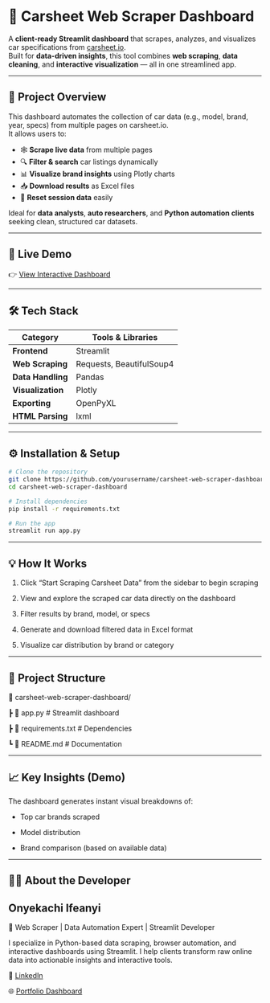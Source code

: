 # 🚗 Carsheet Web Scraper Dashboard

A **client-ready Streamlit dashboard** that scrapes, analyzes, and visualizes car specifications from [carsheet.io](https://carsheet.io).  
Built for **data-driven insights**, this tool combines **web scraping**, **data cleaning**, and **interactive visualization** — all in one streamlined app.

---

## 🌟 Project Overview

This dashboard automates the collection of car data (e.g., model, brand, year, specs) from multiple pages on carsheet.io.  
It allows users to:

- 🕸️ **Scrape live data** from multiple pages  
- 🔍 **Filter & search** car listings dynamically  
- 📊 **Visualize brand insights** using Plotly charts  
- 📥 **Download results** as Excel files  
- 🧹 **Reset session data** easily  

Ideal for **data analysts**, **auto researchers**, and **Python automation clients** seeking clean, structured car datasets.

---

## 🚀 Live Demo  

👉 [View Interactive Dashboard](https://carsheet-web-scraper-dashboard.streamlit.app/)  

---

## 🛠️ Tech Stack

| Category | Tools & Libraries |
|-----------|------------------|
| **Frontend** | Streamlit |
| **Web Scraping** | Requests, BeautifulSoup4 |
| **Data Handling** | Pandas |
| **Visualization** | Plotly |
| **Exporting** | OpenPyXL |
| **HTML Parsing** | lxml |

---

## ⚙️ Installation & Setup

```bash
# Clone the repository
git clone https://github.com/yourusername/carsheet-web-scraper-dashboard.git
cd carsheet-web-scraper-dashboard

# Install dependencies
pip install -r requirements.txt

# Run the app
streamlit run app.py
```
---
## 💡 How It Works

1. Click “Start Scraping Carsheet Data” from the sidebar to begin scraping

2. View and explore the scraped car data directly on the dashboard

3. Filter results by brand, model, or specs

4. Generate and download filtered data in Excel format

5. Visualize car distribution by brand or category

---
## 📁 Project Structure

📂 carsheet-web-scraper-dashboard/

┣ 📄 app.py                # Streamlit dashboard

┣ 📄 requirements.txt      # Dependencies

┗ 📄 README.md             # Documentation

---
## 📈 Key Insights (Demo)

The dashboard generates instant visual breakdowns of:

* Top car brands scraped

* Model distribution

* Brand comparison (based on available data)

---
## 👨‍💻 About the Developer

## Onyekachi Ifeanyi

🚀 Web Scraper | Data Automation Expert | Streamlit Developer

I specialize in Python-based data scraping, browser automation, and interactive dashboards using Streamlit.
I help clients transform raw online data into actionable insights and interactive tools.

🔗 [LinkedIn](https://www.linkedin.com/in/onyekachiejimofor)

🌐 [Portfolio Dashboard](https://github.com/Onyeksman/carsheet-web-scraper-dashboard.git)

